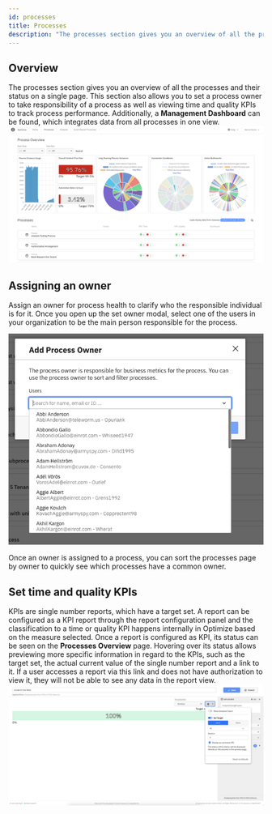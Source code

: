 ```yaml
---
id: processes
title: Processes
description: "The processes section gives you an overview of all the processes and their status on a single page."
---
```


## Overview

The processes section gives you an overview of all the processes and their status on a single page.
This section also allows you to set a process owner to take responsibility of a process as well as viewing time and quality KPIs to track process performance. Additionally, a **Management Dashboard** can be found, which integrates data from all processes in one view.
![Processes page](./img/processOverview.png)

## Assigning an owner

Assign an owner for process health to clarify who the responsible individual is for it. Once you open up the set owner modal, select one of the users in your organization to be the main person responsible for the process.

![Set Owner](./img/set-owner.png)

Once an owner is assigned to a process, you can sort the processes page by owner to quickly see which processes have a common owner.

## Set time and quality KPIs

KPIs are single number reports, which have a target set. A report can be configured as a KPI report through the report configuration panel and the classification to a time or quality KPI happens internally in Optimize based on the measure selected.
Once a report is configured as KPI, its status can be seen on the **Processes Overview** page. Hovering over its status allows previewing more specific information in regard to the KPIs, such as the target set, the actual current value of the single number report and a link to it. If a user accesses a report via this link and does not have authorization to view it, they will not be able to see any data in the report view.
![Set time and quality KPIs](./img/kpiConfiguration.png)
